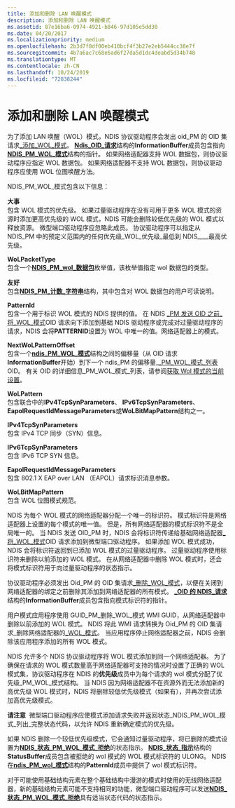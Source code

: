 ```yaml
---
title: 添加和删除 LAN 唤醒模式
description: 添加和删除 LAN 唤醒模式
ms.assetid: 87e16ba6-0974-4921-b846-97d105e5dd30
ms.date: 04/20/2017
ms.localizationpriority: medium
ms.openlocfilehash: 2b3d7f8df00eb410bcf4f3b27e2eb5444cc38e7f
ms.sourcegitcommit: 4b7a6ac7c68e6ad6f27da5d1dc4deabd5d34b748
ms.translationtype: MT
ms.contentlocale: zh-CN
ms.lasthandoff: 10/24/2019
ms.locfileid: "72838244"
---
```

# <a name="adding-and-deleting-wake-on-lan-patterns"></a>添加和删除 LAN 唤醒模式





为了添加 LAN 唤醒（WOL）模式，NDIS 协议驱动程序会发出 oid\_PM 的 OID 集请求[\_添加\_WOL\_模式](https://docs.microsoft.com/windows-hardware/drivers/network/oid-pm-add-wol-pattern)。 [**Ndis\_OID\_请求**](https://docs.microsoft.com/windows-hardware/drivers/ddi/ndis/ns-ndis-_ndis_oid_request)结构的**InformationBuffer**成员包含指向[**NDIS\_PM\_WOL\_模式**](https://docs.microsoft.com/windows-hardware/drivers/ddi/ntddndis/ns-ntddndis-_ndis_pm_wol_pattern)结构的指针。 如果网络适配器支持 WOL 数据包，则协议驱动程序应指定 WOL 数据包。 如果网络适配器不支持 WOL 数据包，则协议驱动程序应使用 WOL 位图唤醒方法。

NDIS\_PM\_WOL\_模式包含以下信息：

<a href="" id="priority"></a>**大事**  
包含 WOL 模式的优先级。 如果过量驱动程序在没有可用于更多 WOL 模式的资源时添加更高优先级的 WOL 模式，NDIS 可能会删除较低优先级的 WOL 模式以释放资源。 微型端口驱动程序应忽略此成员。 协议驱动程序可以指定从 NDIS\_PM 中的预定义范围内的任何优先级\_WOL\_优先级\_最低到 NDIS\_\_\_\_最高优先级。

<a href="" id="wolpackettype"></a>**WoLPacketType**  
包含一个[**NDIS\_PM\_wol\_数据包**](https://docs.microsoft.com/windows-hardware/drivers/ddi/ntddndis/ne-ntddndis-_ndis_pm_wol_packet)枚举值，该枚举值指定 wol 数据包的类型。

<a href="" id="friendlyname"></a>**友好**  
包含[**NDIS\_PM\_计数\_字符串**](https://docs.microsoft.com/windows-hardware/drivers/ddi/ntddndis/ns-ntddndis-_ndis_pm_counted_string)结构，其中包含对 WOL 数据包的用户可读说明。

<a href="" id="patternid"></a>**PatternId**  
包含一个用于标识 WOL 模式的 NDIS 提供的值。 在 NDIS [\_PM 发送 OID 之前\_将\_WOL\_模式](https://docs.microsoft.com/windows-hardware/drivers/network/oid-pm-add-wol-pattern)OID 请求向下添加到基础 NDIS 驱动程序或完成对过量驱动程序的请求，NDIS 会将**PATTERNID**设置为 WOL 中唯一的值。网络适配器上的模式。

<a href="" id="nextwolpatternoffset"></a>**NextWoLPatternOffset**  
包含一个[**ndis\_PM\_WOL\_模式**](https://docs.microsoft.com/windows-hardware/drivers/ddi/ntddndis/ns-ntddndis-_ndis_pm_wol_pattern)结构之间的偏移量（从 OID 请求**InformationBuffer**开始）到下一个 ndis\_PM 的偏移量\_[\_PM\_WOL\_模式\_列表](https://docs.microsoft.com/windows-hardware/drivers/network/oid-pm-wol-pattern-list)OID。 有关 OID 的详细信息\_PM\_WOL\_模式\_列表，请参阅[获取 Wol 模式的当前设置](obtaining-the-current-settings-of-wol-patterns.md)。

<a href="" id="wolpattern"></a>**WoLPattern**  
包含联合中的**IPv4TcpSynParameters**、 **IPv6TcpSynParameters**、 **EapolRequestIdMessageParameters**或**WoLBitMapPattern**结构之一。

<a href="" id="ipv4tcpsynparameters"></a>**IPv4TcpSynParameters**  
包含 IPv4 TCP 同步（SYN）信息。

<a href="" id="ipv6tcpsynparameters"></a>**IPv6TcpSynParameters**  
包含 IPv6 TCP SYN 信息。

<a href="" id="eapolrequestidmessageparameters"></a>**EapolRequestIdMessageParameters**  
包含 802.1 X EAP over LAN （EAPOL）请求标识消息参数。

<a href="" id="wolbitmappattern"></a>**WoLBitMapPattern**  
包含 WOL 位图模式规范。

NDIS 为每个 WOL 模式的网络适配器分配一个唯一的标识符。 模式标识符是网络适配器上设置的每个模式的唯一值。 但是，所有网络适配器的模式标识符不是全局唯一的。 当 NDIS 发送 OID\_PM 时，NDIS 会将标识符传递给基础网络适配器[\_将\_WOL\_模式](https://docs.microsoft.com/windows-hardware/drivers/network/oid-pm-add-wol-pattern)OID 请求添加到微型端口驱动程序。 如果添加 WOL 模式成功，NDIS 会将标识符返回到已添加 WOL 模式的过量驱动程序。 过量驱动程序使用标识符来删除以前添加的 WOL 模式。 在从网络适配器中删除 WOL 模式时，还会将模式标识符用于向过量驱动程序的状态指示。

协议驱动程序必须发出 Oid\_PM 的 OID 集请求[\_删除\_WOL\_模式](https://docs.microsoft.com/windows-hardware/drivers/network/oid-pm-remove-wol-pattern)，以便在关闭到网络适配器的绑定之前删除其添加到网络适配器的所有模式。 [ **\_OID 的 NDIS\_请求**](https://docs.microsoft.com/windows-hardware/drivers/ddi/ndis/ns-ndis-_ndis_oid_request)结构的**InformationBuffer**成员包含指向模式标识符的指针。

用户模式应用程序使用 GUID\_PM\_删除\_WOL\_模式 WMI GUID，从网络适配器中删除以前添加的 WOL 模式。 NDIS 将此 WMI 请求转换为 Oid\_PM 的 OID 集请求\_删除网络适配器的[\_WOL\_模式](https://docs.microsoft.com/windows-hardware/drivers/network/oid-pm-remove-wol-pattern)。 当应用程序停止网络适配器之前，NDIS 会删除该应用程序添加的所有 WOL 模式。

NDIS 允许多个 NDIS 协议驱动程序将 WOL 模式添加到同一个网络适配器。 为了确保在请求的 WOL 模式数量高于网络适配器可支持的情况时设置了正确的 WOL 模式集，协议驱动程序在 NDIS 的**优先级**成员中为每个请求的 wol 模式分配了优先级\_PM\_WOL\_模式结构。 当 NDIS 因为网络适配器不在资源外而无法添加新的高优先级 WOL 模式时，NDIS 将删除较低优先级模式（如果有），并再次尝试添加高优先级模式。

**请注意**  微型端口驱动程序应使模式添加请求失败并返回状态\_NDIS\_PM\_WOL\_模式\_列出\_完整状态代码，以允许 NDIS 重新确定模式的优先级。

 

如果 NDIS 删除一个较低优先级模式，它会通知过量驱动程序，将已删除的模式设置为[**NDIS\_状态\_PM\_WOL\_模式\_拒绝**](https://docs.microsoft.com/windows-hardware/drivers/network/ndis-status-pm-wol-pattern-rejected)的状态指示。 [**NDIS\_状态\_指示**](https://docs.microsoft.com/windows-hardware/drivers/ddi/ndis/ns-ndis-_ndis_status_indication)结构的**StatusBuffer**成员包含被拒绝的 wol 模式的 WOL 模式标识符的 ULONG。 NDIS 在[**ndis\_PM\_wol\_模式**](https://docs.microsoft.com/windows-hardware/drivers/ddi/ntddndis/ns-ntddndis-_ndis_pm_wol_pattern)结构的**PatternId**成员中提供了 wol 模式标识符。

对于可能使用基础结构元素在整个基础结构中漫游的模式时使用的无线网络适配器，新的基础结构元素可能不支持相同的功能，微型端口驱动程序可以发送[**NDIS\_状态\_PM\_WOL\_模式\_拒绝**](https://docs.microsoft.com/windows-hardware/drivers/network/ndis-status-pm-wol-pattern-rejected)具有适当状态代码的状态指示。

 

 






